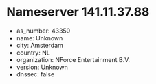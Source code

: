 # Nameserver 141.11.37.88

* as_number: 43350
* name: Unknown
* city: Amsterdam
* country: NL
* organization: NForce Entertainment B.V.
* version: Unknown
* dnssec: false
